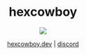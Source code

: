 <h1 align="center">
  hexcowboy
</h1>

<p align="center">
  <img src="https://github-readme-stats.vercel.app/api?username=hexcowboy&theme=dark" />
</p>

<p align="center">
  <a href="https://cowboy.dev/" target="_blank">hexcowboy.dev</a> | <a href="https://discordapp.com/users/418557177825853443">discord</a>
</p>
